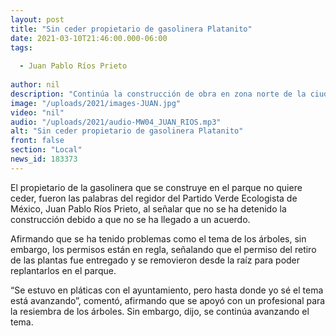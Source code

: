 ```yaml
---
layout: post
title: "Sin ceder propietario de gasolinera Platanito"
date: 2021-03-10T21:46:00.000-06:00
tags:
  
  - Juan Pablo Ríos Prieto
  
author: nil
description: "Continúa la construcción de obra en zona norte de la ciudad."
image: "/uploads/2021/images-JUAN.jpg"
video: "nil"
audio: "/uploads/2021/audio-MW04_JUAN_RIOS.mp3"
alt: "Sin ceder propietario de gasolinera Platanito"
front: false
section: "Local"
news_id: 183373
---
```


El propietario de la gasolinera que se construye en el parque no quiere ceder, fueron las palabras del regidor del Partido Verde Ecologista de México, Juan Pablo Ríos Prieto, al señalar que no se ha detenido la construcción debido a que no se ha llegado a un acuerdo. 

Afirmando que se ha tenido problemas como el tema de los árboles, sin embargo, los permisos están en regla, señalando que el permiso del retiro de las plantas fue entregado y se removieron desde la raíz para poder replantarlos en el parque.

“Se estuvo en pláticas con el ayuntamiento, pero hasta donde yo sé el tema está avanzando”, comentó, afirmando que se apoyó con un profesional para la resiembra de los árboles. Sin embargo, dijo, se continúa avanzando el tema.
